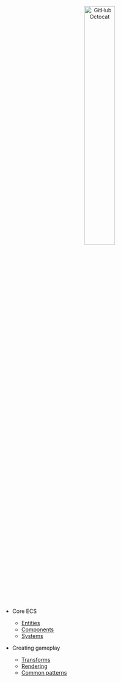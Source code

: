 <p align="center">
  <img alt="GitHub Octocat" src="https://longshilin.com/images/favicon.png" width="40%">
</p>

- Core ECS

  - [Entities](entities.md)
  - [Components](components.md)
  - [Systems](systems.md)

- Creating gameplay
	- [Transforms](transforms.md)
	- [Rendering](rendering.md)
	- [Common patterns](common-patterns.md)
<!--stackedit_data:
eyJoaXN0b3J5IjpbMTA5MTk4NzRdfQ==
-->